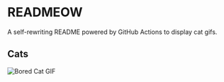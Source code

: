 # READMEOW

A self-rewriting README powered by GitHub Actions to display cat gifs.

## Cats

![Bored Cat GIF](https://media3.giphy.com/media/v1.Y2lkPTlhY2QwMmRhazR2ZGNmbDY5bjBsdnk1YWJsejg3ZTNkcDhjdzZmdHdndGI2OGp1bCZlcD12MV9naWZzX3NlYXJjaCZjdD1n/mlvseq9yvZhba/200.gif)
